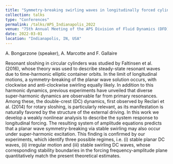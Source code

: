 ```yaml
---
title: "Symmetry-breaking swirling waves in longitudinally forced cylindrical containers"
collection: talks
type: "Conferences"
permalink: /talks/APS_Indianapolis_2022
venue: "75th Annual Meeting of the APS Division of Fluid Dynamics (DFD)"
date: 2022-03-01
location: "Indianapolis, IN, USA"
---
```


A. Bongarzone (speaker), A. Marcotte and F. Gallaire

Resonant sloshing in circular cylinders was studied by Faltinsen et al. (2016), whose theory was used to describe steady-state resonant waves due to time-harmonic elliptic container orbits. In the limit of longitudinal motions, a symmetry-breaking of the planar wave solution occurs, with clockwise and anti-clockwise swirling equally likely. In addition to this harmonic dynamics, previous experiments have unveiled that diverse super-harmonic dynamics are observable far from primary resonances. Among these, the double-crest (DC) dynamics, first observed by Reclari et al. (2014) for rotary sloshing, is particularly relevant, as its manifestation is naturally favored by the structure of the external driving. In this work we develop a weakly nonlinear analysis to describe the system response to longitudinal forcing. The resulting system of amplitude equations predicts that a planar wave symmetry-breaking via stable swirling may also occur under super-harmonic excitation. This finding is confirmed by our experiments, which identify three possible regimes, i.e. (i) stable planar DC waves, (ii) irregular motion and (iii) stable swirling DC waves, whose corresponding stability boundaries in the forcing frequency-amplitude plane quantitatively match the present theoretical estimates.
